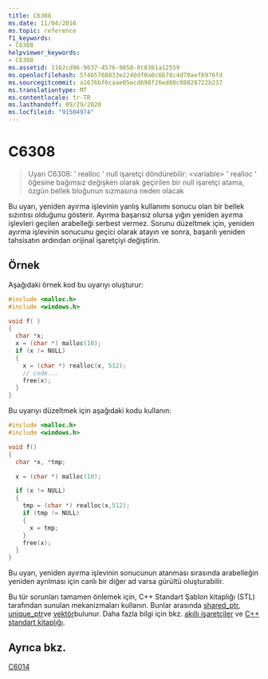 ```yaml
---
title: C6308
ms.date: 11/04/2016
ms.topic: reference
f1_keywords:
- C6308
helpviewer_keywords:
- C6308
ms.assetid: 1162cd96-9037-4576-9858-0c8361a12559
ms.openlocfilehash: 5f465768833e2240df0a0c6b78c4d70aef6976fd
ms.sourcegitcommit: a1676bf6caae05ecd698f26ed80c08828722b237
ms.translationtype: MT
ms.contentlocale: tr-TR
ms.lasthandoff: 09/29/2020
ms.locfileid: "91504974"
---
```

# <a name="c6308"></a>C6308

> Uyarı C6308: ' realloc ' null işaretçi döndürebilir: \<variable> ' realloc ' öğesine bağımsız değişken olarak geçirilen bir null işaretçi atama, özgün bellek bloğunun sızmasına neden olacak

Bu uyarı, yeniden ayırma işlevinin yanlış kullanımı sonucu olan bir bellek sızıntısı olduğunu gösterir. Ayırma başarısız olursa yığın yeniden ayırma işlevleri geçilen arabelleği serbest vermez. Sorunu düzeltmek için, yeniden ayırma işlevinin sonucunu geçici olarak atayın ve sonra, başarılı yeniden tahsisatın ardından orijinal işaretçiyi değiştirin.

## <a name="example"></a>Örnek

Aşağıdaki örnek kod bu uyarıyı oluşturur:

```cpp
#include <malloc.h>
#include <windows.h>

void f( )
{
  char *x;
  x = (char *) malloc(10);
  if (x != NULL)
  {
    x = (char *) realloc(x, 512);
    // code...
    free(x);
  }
}
```

Bu uyarıyı düzeltmek için aşağıdaki kodu kullanın:

```cpp
#include <malloc.h>
#include <windows.h>

void f()
{
  char *x, *tmp;

  x = (char *) malloc(10);

  if (x != NULL)
  {
    tmp = (char *) realloc(x,512);
    if (tmp != NULL)
    {
      x = tmp;
    }
    free(x);
  }
}
```

Bu uyarı, yeniden ayırma işlevinin sonucunun atanması sırasında arabelleğin yeniden ayrılması için canlı bir diğer ad varsa gürültü oluşturabilir.

Bu tür sorunları tamamen önlemek için, C++ Standart Şablon kitaplığı (STL) tarafından sunulan mekanizmaları kullanın. Bunlar arasında [shared_ptr](../standard-library/shared-ptr-class.md), [unique_ptr](../standard-library/unique-ptr-class.md)ve [vektör](../standard-library/vector.md)bulunur. Daha fazla bilgi için bkz. [akıllı işaretçiler](../cpp/smart-pointers-modern-cpp.md) ve [C++ standart kitaplığı](../standard-library/cpp-standard-library-reference.md).

## <a name="see-also"></a>Ayrıca bkz.

[C6014](../code-quality/c6014.md)
